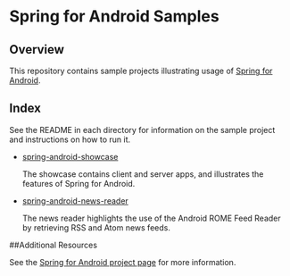 # Spring for Android Samples

## Overview

This repository contains sample projects illustrating usage of [Spring for Android](http://www.springsource.org/spring-android).

## Index

See the README in each directory for information on the sample project and instructions on how to run it.

 * [spring-android-showcase](/spring-android-showcase) 

	The showcase contains client and server apps, and illustrates the features of Spring for Android.

 * [spring-android-news-reader](/spring-android-news-reader) 

	The news reader highlights the use of the Android ROME Feed Reader by retrieving RSS and Atom news feeds.

##Additional Resources

See the [Spring for Android project page](http://www.springsource.org/spring-android) for more information.